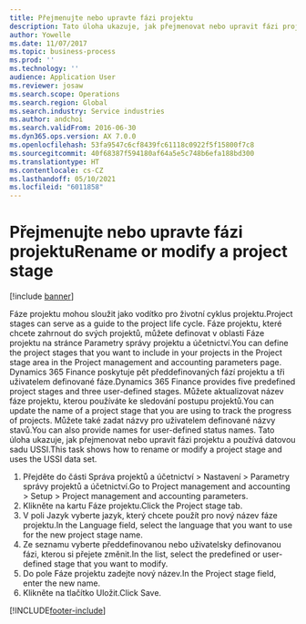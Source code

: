 ```yaml
---
title: Přejmenujte nebo upravte fázi projektu
description: Tato úloha ukazuje, jak přejmenovat nebo upravit fázi projektu.
author: Yowelle
ms.date: 11/07/2017
ms.topic: business-process
ms.prod: ''
ms.technology: ''
audience: Application User
ms.reviewer: josaw
ms.search.scope: Operations
ms.search.region: Global
ms.search.industry: Service industries
ms.author: andchoi
ms.search.validFrom: 2016-06-30
ms.dyn365.ops.version: AX 7.0.0
ms.openlocfilehash: 53fa9547c6cf8439fc61118c0922f5f15800f7c8
ms.sourcegitcommit: 40f68387f594180af64a5e5c748b6efa188bd300
ms.translationtype: HT
ms.contentlocale: cs-CZ
ms.lasthandoff: 05/10/2021
ms.locfileid: "6011858"
---
```

# <a name="rename-or-modify-a-project-stage"></a><span data-ttu-id="6074e-103">Přejmenujte nebo upravte fázi projektu</span><span class="sxs-lookup"><span data-stu-id="6074e-103">Rename or modify a project stage</span></span>

[!include [banner](../../includes/banner.md)]

<span data-ttu-id="6074e-104">Fáze projektu mohou sloužit jako vodítko pro životní cyklus projektu.</span><span class="sxs-lookup"><span data-stu-id="6074e-104">Project stages can serve as a guide to the project life cycle.</span></span> <span data-ttu-id="6074e-105">Fáze projektu, které chcete zahrnout do svých projektů, můžete definovat v oblasti Fáze projektu na stránce Parametry správy projektu a účetnictví.</span><span class="sxs-lookup"><span data-stu-id="6074e-105">You can define the project stages that you want to include in your projects in the Project stage area in the Project management and accounting parameters page.</span></span> <span data-ttu-id="6074e-106">Dynamics 365 Finance poskytuje pět předdefinovaných fází projektu a tři uživatelem definované fáze.</span><span class="sxs-lookup"><span data-stu-id="6074e-106">Dynamics 365 Finance provides five predefined project stages and three user-defined stages.</span></span> <span data-ttu-id="6074e-107">Můžete aktualizovat název fáze projektu, kterou používáte ke sledování postupu projektů.</span><span class="sxs-lookup"><span data-stu-id="6074e-107">You can update the name of a project stage that you are using to track the progress of projects.</span></span> <span data-ttu-id="6074e-108">Můžete také zadat názvy pro uživatelem definované názvy stavů.</span><span class="sxs-lookup"><span data-stu-id="6074e-108">You can also provide names for user-defined status names.</span></span> <span data-ttu-id="6074e-109">Tato úloha ukazuje, jak přejmenovat nebo upravit fázi projektu a používá datovou sadu USSI.</span><span class="sxs-lookup"><span data-stu-id="6074e-109">This task shows how to rename or modify a project stage and uses the USSI data set.</span></span>

1. <span data-ttu-id="6074e-110">Přejděte do části Správa projektů a účetnictví > Nastavení > Parametry správy projektů a účetnictví.</span><span class="sxs-lookup"><span data-stu-id="6074e-110">Go to Project management and accounting > Setup > Project management and accounting parameters.</span></span>
2. <span data-ttu-id="6074e-111">Klikněte na kartu Fáze projektu.</span><span class="sxs-lookup"><span data-stu-id="6074e-111">Click the Project stage tab.</span></span>
3. <span data-ttu-id="6074e-112">V poli Jazyk vyberte jazyk, který chcete použít pro nový název fáze projektu.</span><span class="sxs-lookup"><span data-stu-id="6074e-112">In the Language field, select the language that you want to use for the new project stage name.</span></span>
4. <span data-ttu-id="6074e-113">Ze seznamu vyberte předdefinovanou nebo uživatelsky definovanou fázi, kterou si přejete změnit.</span><span class="sxs-lookup"><span data-stu-id="6074e-113">In the list, select the predefined or user-defined stage that you want to modify.</span></span> 
5. <span data-ttu-id="6074e-114">Do pole Fáze projektu zadejte nový název.</span><span class="sxs-lookup"><span data-stu-id="6074e-114">In the Project stage field, enter the new name.</span></span>
6. <span data-ttu-id="6074e-115">Klikněte na tlačítko Uložit.</span><span class="sxs-lookup"><span data-stu-id="6074e-115">Click Save.</span></span>


[!INCLUDE[footer-include](../../includes/footer-banner.md)]